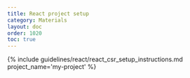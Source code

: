 ```yaml
---
title: React project setup
category: Materials
layout: doc
order: 1020
toc: true
---
```


{% include guidelines/react/react_csr_setup_instructions.md project_name='my-project' %}
